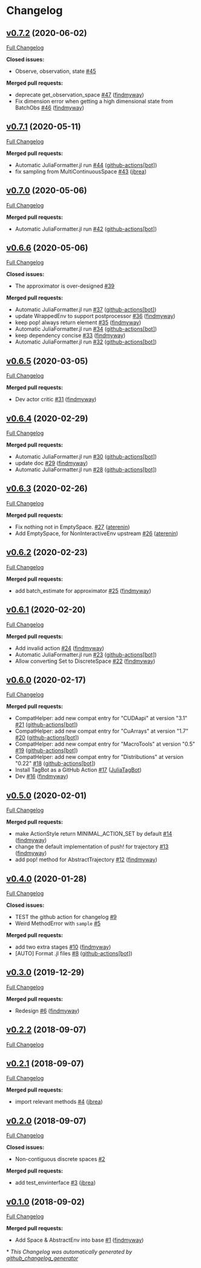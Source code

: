# Changelog

## [v0.7.2](https://github.com/JuliaReinforcementLearning/ReinforcementLearningBase.jl/tree/v0.7.2) (2020-06-02)

[Full Changelog](https://github.com/JuliaReinforcementLearning/ReinforcementLearningBase.jl/compare/v0.7.1...v0.7.2)

**Closed issues:**

- Observe, observation, state [\#45](https://github.com/JuliaReinforcementLearning/ReinforcementLearningBase.jl/issues/45)

**Merged pull requests:**

- deprecate get\_observation\_space [\#47](https://github.com/JuliaReinforcementLearning/ReinforcementLearningBase.jl/pull/47) ([findmyway](https://github.com/findmyway))
- Fix dimension error when getting a high dimensional state from BatchObs  [\#46](https://github.com/JuliaReinforcementLearning/ReinforcementLearningBase.jl/pull/46) ([findmyway](https://github.com/findmyway))

## [v0.7.1](https://github.com/JuliaReinforcementLearning/ReinforcementLearningBase.jl/tree/v0.7.1) (2020-05-11)

[Full Changelog](https://github.com/JuliaReinforcementLearning/ReinforcementLearningBase.jl/compare/v0.7.0...v0.7.1)

**Merged pull requests:**

- Automatic JuliaFormatter.jl run [\#44](https://github.com/JuliaReinforcementLearning/ReinforcementLearningBase.jl/pull/44) ([github-actions[bot]](https://github.com/apps/github-actions))
- fix sampling from MultiContinuousSpace [\#43](https://github.com/JuliaReinforcementLearning/ReinforcementLearningBase.jl/pull/43) ([jbrea](https://github.com/jbrea))

## [v0.7.0](https://github.com/JuliaReinforcementLearning/ReinforcementLearningBase.jl/tree/v0.7.0) (2020-05-06)

[Full Changelog](https://github.com/JuliaReinforcementLearning/ReinforcementLearningBase.jl/compare/v0.6.6...v0.7.0)

**Merged pull requests:**

- Automatic JuliaFormatter.jl run [\#42](https://github.com/JuliaReinforcementLearning/ReinforcementLearningBase.jl/pull/42) ([github-actions[bot]](https://github.com/apps/github-actions))

## [v0.6.6](https://github.com/JuliaReinforcementLearning/ReinforcementLearningBase.jl/tree/v0.6.6) (2020-05-06)

[Full Changelog](https://github.com/JuliaReinforcementLearning/ReinforcementLearningBase.jl/compare/v0.6.5...v0.6.6)

**Closed issues:**

- The approximator is over-designed [\#39](https://github.com/JuliaReinforcementLearning/ReinforcementLearningBase.jl/issues/39)

**Merged pull requests:**

- Automatic JuliaFormatter.jl run [\#37](https://github.com/JuliaReinforcementLearning/ReinforcementLearningBase.jl/pull/37) ([github-actions[bot]](https://github.com/apps/github-actions))
- update WrappedEnv to support postprocessor [\#36](https://github.com/JuliaReinforcementLearning/ReinforcementLearningBase.jl/pull/36) ([findmyway](https://github.com/findmyway))
- keep pop! always return element [\#35](https://github.com/JuliaReinforcementLearning/ReinforcementLearningBase.jl/pull/35) ([findmyway](https://github.com/findmyway))
- Automatic JuliaFormatter.jl run [\#34](https://github.com/JuliaReinforcementLearning/ReinforcementLearningBase.jl/pull/34) ([github-actions[bot]](https://github.com/apps/github-actions))
- keep dependency concise [\#33](https://github.com/JuliaReinforcementLearning/ReinforcementLearningBase.jl/pull/33) ([findmyway](https://github.com/findmyway))
- Automatic JuliaFormatter.jl run [\#32](https://github.com/JuliaReinforcementLearning/ReinforcementLearningBase.jl/pull/32) ([github-actions[bot]](https://github.com/apps/github-actions))

## [v0.6.5](https://github.com/JuliaReinforcementLearning/ReinforcementLearningBase.jl/tree/v0.6.5) (2020-03-05)

[Full Changelog](https://github.com/JuliaReinforcementLearning/ReinforcementLearningBase.jl/compare/v0.6.4...v0.6.5)

**Merged pull requests:**

- Dev actor critic [\#31](https://github.com/JuliaReinforcementLearning/ReinforcementLearningBase.jl/pull/31) ([findmyway](https://github.com/findmyway))

## [v0.6.4](https://github.com/JuliaReinforcementLearning/ReinforcementLearningBase.jl/tree/v0.6.4) (2020-02-29)

[Full Changelog](https://github.com/JuliaReinforcementLearning/ReinforcementLearningBase.jl/compare/v0.6.3...v0.6.4)

**Merged pull requests:**

- Automatic JuliaFormatter.jl run [\#30](https://github.com/JuliaReinforcementLearning/ReinforcementLearningBase.jl/pull/30) ([github-actions[bot]](https://github.com/apps/github-actions))
- update doc [\#29](https://github.com/JuliaReinforcementLearning/ReinforcementLearningBase.jl/pull/29) ([findmyway](https://github.com/findmyway))
- Automatic JuliaFormatter.jl run [\#28](https://github.com/JuliaReinforcementLearning/ReinforcementLearningBase.jl/pull/28) ([github-actions[bot]](https://github.com/apps/github-actions))

## [v0.6.3](https://github.com/JuliaReinforcementLearning/ReinforcementLearningBase.jl/tree/v0.6.3) (2020-02-26)

[Full Changelog](https://github.com/JuliaReinforcementLearning/ReinforcementLearningBase.jl/compare/v0.6.2...v0.6.3)

**Merged pull requests:**

- Fix nothing not in EmptySpace. [\#27](https://github.com/JuliaReinforcementLearning/ReinforcementLearningBase.jl/pull/27) ([aterenin](https://github.com/aterenin))
- Add EmptySpace, for NonInteractiveEnv upstream [\#26](https://github.com/JuliaReinforcementLearning/ReinforcementLearningBase.jl/pull/26) ([aterenin](https://github.com/aterenin))

## [v0.6.2](https://github.com/JuliaReinforcementLearning/ReinforcementLearningBase.jl/tree/v0.6.2) (2020-02-23)

[Full Changelog](https://github.com/JuliaReinforcementLearning/ReinforcementLearningBase.jl/compare/v0.6.1...v0.6.2)

**Merged pull requests:**

- add batch\_estimate for approximator [\#25](https://github.com/JuliaReinforcementLearning/ReinforcementLearningBase.jl/pull/25) ([findmyway](https://github.com/findmyway))

## [v0.6.1](https://github.com/JuliaReinforcementLearning/ReinforcementLearningBase.jl/tree/v0.6.1) (2020-02-20)

[Full Changelog](https://github.com/JuliaReinforcementLearning/ReinforcementLearningBase.jl/compare/v0.6.0...v0.6.1)

**Merged pull requests:**

- Add invalid action [\#24](https://github.com/JuliaReinforcementLearning/ReinforcementLearningBase.jl/pull/24) ([findmyway](https://github.com/findmyway))
- Automatic JuliaFormatter.jl run [\#23](https://github.com/JuliaReinforcementLearning/ReinforcementLearningBase.jl/pull/23) ([github-actions[bot]](https://github.com/apps/github-actions))
- Allow converting Set to DiscreteSpace [\#22](https://github.com/JuliaReinforcementLearning/ReinforcementLearningBase.jl/pull/22) ([findmyway](https://github.com/findmyway))

## [v0.6.0](https://github.com/JuliaReinforcementLearning/ReinforcementLearningBase.jl/tree/v0.6.0) (2020-02-17)

[Full Changelog](https://github.com/JuliaReinforcementLearning/ReinforcementLearningBase.jl/compare/v0.5.0...v0.6.0)

**Merged pull requests:**

- CompatHelper: add new compat entry for "CUDAapi" at version "3.1" [\#21](https://github.com/JuliaReinforcementLearning/ReinforcementLearningBase.jl/pull/21) ([github-actions[bot]](https://github.com/apps/github-actions))
- CompatHelper: add new compat entry for "CuArrays" at version "1.7" [\#20](https://github.com/JuliaReinforcementLearning/ReinforcementLearningBase.jl/pull/20) ([github-actions[bot]](https://github.com/apps/github-actions))
- CompatHelper: add new compat entry for "MacroTools" at version "0.5" [\#19](https://github.com/JuliaReinforcementLearning/ReinforcementLearningBase.jl/pull/19) ([github-actions[bot]](https://github.com/apps/github-actions))
- CompatHelper: add new compat entry for "Distributions" at version "0.22" [\#18](https://github.com/JuliaReinforcementLearning/ReinforcementLearningBase.jl/pull/18) ([github-actions[bot]](https://github.com/apps/github-actions))
- Install TagBot as a GitHub Action [\#17](https://github.com/JuliaReinforcementLearning/ReinforcementLearningBase.jl/pull/17) ([JuliaTagBot](https://github.com/JuliaTagBot))
- Dev [\#16](https://github.com/JuliaReinforcementLearning/ReinforcementLearningBase.jl/pull/16) ([findmyway](https://github.com/findmyway))

## [v0.5.0](https://github.com/JuliaReinforcementLearning/ReinforcementLearningBase.jl/tree/v0.5.0) (2020-02-01)

[Full Changelog](https://github.com/JuliaReinforcementLearning/ReinforcementLearningBase.jl/compare/v0.4.0...v0.5.0)

**Merged pull requests:**

- make ActionStyle return MINIMAL\_ACTION\_SET by default [\#14](https://github.com/JuliaReinforcementLearning/ReinforcementLearningBase.jl/pull/14) ([findmyway](https://github.com/findmyway))
- change the default implementation of push! for trajectory [\#13](https://github.com/JuliaReinforcementLearning/ReinforcementLearningBase.jl/pull/13) ([findmyway](https://github.com/findmyway))
- add pop! method for AbstractTrajectory [\#12](https://github.com/JuliaReinforcementLearning/ReinforcementLearningBase.jl/pull/12) ([findmyway](https://github.com/findmyway))

## [v0.4.0](https://github.com/JuliaReinforcementLearning/ReinforcementLearningBase.jl/tree/v0.4.0) (2020-01-28)

[Full Changelog](https://github.com/JuliaReinforcementLearning/ReinforcementLearningBase.jl/compare/v0.3.0...v0.4.0)

**Closed issues:**

- TEST the github action for changelog [\#9](https://github.com/JuliaReinforcementLearning/ReinforcementLearningBase.jl/issues/9)
- Weird MethodError with `sample` [\#5](https://github.com/JuliaReinforcementLearning/ReinforcementLearningBase.jl/issues/5)

**Merged pull requests:**

- add two extra stages [\#10](https://github.com/JuliaReinforcementLearning/ReinforcementLearningBase.jl/pull/10) ([findmyway](https://github.com/findmyway))
- \[AUTO\] Format .jl files [\#8](https://github.com/JuliaReinforcementLearning/ReinforcementLearningBase.jl/pull/8) ([github-actions[bot]](https://github.com/apps/github-actions))

## [v0.3.0](https://github.com/JuliaReinforcementLearning/ReinforcementLearningBase.jl/tree/v0.3.0) (2019-12-29)

[Full Changelog](https://github.com/JuliaReinforcementLearning/ReinforcementLearningBase.jl/compare/v0.2.2...v0.3.0)

**Merged pull requests:**

- Redesign [\#6](https://github.com/JuliaReinforcementLearning/ReinforcementLearningBase.jl/pull/6) ([findmyway](https://github.com/findmyway))

## [v0.2.2](https://github.com/JuliaReinforcementLearning/ReinforcementLearningBase.jl/tree/v0.2.2) (2018-09-07)

[Full Changelog](https://github.com/JuliaReinforcementLearning/ReinforcementLearningBase.jl/compare/v0.2.1...v0.2.2)

## [v0.2.1](https://github.com/JuliaReinforcementLearning/ReinforcementLearningBase.jl/tree/v0.2.1) (2018-09-07)

[Full Changelog](https://github.com/JuliaReinforcementLearning/ReinforcementLearningBase.jl/compare/v0.2.0...v0.2.1)

**Merged pull requests:**

- import relevant methods [\#4](https://github.com/JuliaReinforcementLearning/ReinforcementLearningBase.jl/pull/4) ([jbrea](https://github.com/jbrea))

## [v0.2.0](https://github.com/JuliaReinforcementLearning/ReinforcementLearningBase.jl/tree/v0.2.0) (2018-09-07)

[Full Changelog](https://github.com/JuliaReinforcementLearning/ReinforcementLearningBase.jl/compare/v0.1.0...v0.2.0)

**Closed issues:**

- Non-contiguous discrete spaces [\#2](https://github.com/JuliaReinforcementLearning/ReinforcementLearningBase.jl/issues/2)

**Merged pull requests:**

- add test\_envinterface [\#3](https://github.com/JuliaReinforcementLearning/ReinforcementLearningBase.jl/pull/3) ([jbrea](https://github.com/jbrea))

## [v0.1.0](https://github.com/JuliaReinforcementLearning/ReinforcementLearningBase.jl/tree/v0.1.0) (2018-09-02)

[Full Changelog](https://github.com/JuliaReinforcementLearning/ReinforcementLearningBase.jl/compare/6b0ec82840e827d5795e47722d8509fed2e78bec...v0.1.0)

**Merged pull requests:**

- Add Space & AbstractEnv into base [\#1](https://github.com/JuliaReinforcementLearning/ReinforcementLearningBase.jl/pull/1) ([findmyway](https://github.com/findmyway))



\* *This Changelog was automatically generated by [github_changelog_generator](https://github.com/github-changelog-generator/github-changelog-generator)*
